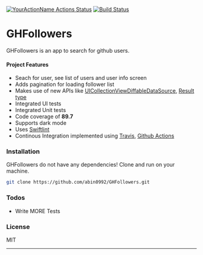 [![YourActionName Actions Status](https://github.com/abin0992/GHFollowers/workflows/CI/badge.svg)](https://github.com/abin0992/GHFollowers/actions) [![Build Status](https://travis-ci.org/abin0992/GHFollowers.svg?branch=main)](https://travis-ci.org/abin0992/GHFollowers)
# GHFollowers
GHFollowers is an app to search for github users.

#### Project Features

  - Seach for user, see list of users and user info screen
  - Adds pagination for loading follower list
  - Makes use of new APIs like [UICollectionViewDiffableDataSource](https://developer.apple.com/documentation/uikit/uicollectionviewdiffabledatasource), [Result type](https://developer.apple.com/documentation/swift/result)
  - Integrated UI tests
  - Integrated Unit tests 
  - Code coverage of **89.7**
  - Supports dark mode
  - Uses [Swiftlint](https://github.com/realm/SwiftLint)
  - Continous Integration implemented using [Travis](https://travis-ci.com/github/abin0992/GHFollowers), [Github Actions](https://github.com/abin0992/GHFollowers/actions)

### Installation

GHFollowers do not have any dependencies!
Clone and run on your machine. 

  ```bash
  git clone https://github.com/abin0992/GHFollowers.git
  ```

### Todos

 - Write MORE Tests
  
### License

MIT

----
